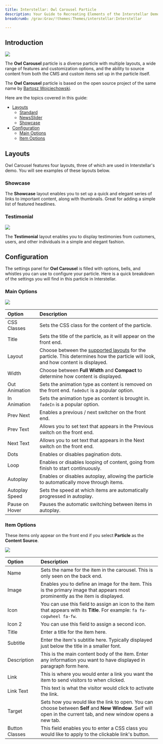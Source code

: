 ```yaml
---
title: Interstellar: Owl Carousel Particle
description: Your Guide to Recreating Elements of the Interstellar Demo for Grav
breadcrumb: /grav:Grav/!themes:Themes/interstellar:Interstellar

---
```


## Introduction

![](assets/particle_owl1.jpeg)

The **Owl Carousel** particle is a diverse particle with multiple layouts, a wide range of features and customization options, and the ability to source content from both the CMS and custom items set up in the particle itself.

The **Owl Carousel** particle is based on the open source project of the same name by [Bartosz Wojciechowski](http://www.owlcarousel.owlgraphic.com/index.html).

Here are the topics covered in this guide:

* [Layouts](#layouts)
    - [Standard](#standard)
    - [NewsSlider](#newsslider)
    - [Showcase](#showcase)
* [Configuration](#configuration)
    - [Main Options](#main-options)
    - [Item Options](#item-options)

## Layouts

Owl Carousel features four layouts, three of which are used in Interstellar's demo. You will see examples of these layouts below.

### Showcase

The **Showcase** layout enables you to set up a quick and elegant series of links to important content, along with thumbnails. Great for adding a simple list of featured headlines.

### Testimonial

![](assets/particle_owl2.jpeg)

The **Testimonial** layout enables you to display testimonies from customers, users, and other individuals in a simple and elegant fashion.

## Configuration

The settings panel for **Owl Carousel** is filled with options, bells, and whistles you can use to configure your particle. Here is a quick breakdown of the settings you will find in this particle in Interstellar.

### Main Options 

![](assets/particle_owl4.jpeg)

| Option          | Description                                                                                                                                  |
| :-----          | :-----                                                                                                                                       |
| CSS Classes     | Sets the CSS class for the content of the particle.                                                                                          |
| Title           | Sets the title of the particle, as it will appear on the front end.                                                                          |
| Layout          | Choose between the [supported layouts](#layouts) for the particle. This determines how the particle will look, and how content is displayed. |
| Width           | Choose between **Full Width** and **Compact** to determine how content is displayed.                                                         |
| Out Animation   | Sets the animation type as content is removed on the front end. `fadeOut` is a popular option.                                               |
| In Animation    | Sets the animation type as content is brought in. `fadeIn` is a popular option.                                                              |
| Prev Next       | Enables a previous / next switcher on the front end.                                                                                         |
| Prev Text       | Allows you to set text that appears in the Previous switch on the front end.                                                                 |
| Next Text       | Allows you to set text that appears in the Next switch on the front end.                                                                     |
| Dots            | Enables or disables pagination dots.                                                                                                         |
| Loop            | Enables or disables looping of content, going from finish to start continuously.                                                             |
| Autoplay        | Enables or disables autoplay, allowing the particle to automatically move through items.                                                     |
| Autoplay Speed  | Sets the speed at which items are automatically progressed in autoplay.                                                                      |
| Pause on Hover  | Pauses the automatic switching between items in autoplay.                                                                                    |

### Item Options

These items only appear on the front end if you select **Particle** as the **Content Source**.

![](assets/particle_owl5.jpeg)

| Option           | Description                                                                                                                                                      |
| :-----           | :-----                                                                                                                                                           |
| Name             | Sets the name for the item in the carousel. This is only seen on the back end.                                                                                   |
| Image            | Enables you to define an image for the item. This is the primary image that appears most prominently as the item is displayed.                                   |
| Icon             | You can use this field to assign an icon to the item that appears with its **Title**. For example: `fa fa-cogwheel fa-fw`.                                       |
| Icon 2           | You can use this field to assign a second icon.                                                                                                                  |
| Title            | Enter a title for the item here.                                                                                                                                 |
| Subtitle         | Enter the item's subtitle here. Typically displayed just below the title in a smaller font.                                                                      |
| Description      | This is the main content body of the item. Enter any information you want to have displayed in paragraph form here.                                              |
| Link             | This is where you would enter a link you want the item to send visitors to when clicked.                                                                         |
| Link Text        | This text is what the visitor would click to activate the link.                                                                                                  |
| Target           | Sets how you would like the link to open. You can choose between **Self** and **New Window**. Self will open in the current tab, and new window opens a new tab. |
| Button Classes   | This field enables you to enter a CSS class you would like to apply to the clickable link's button.                                                              |
